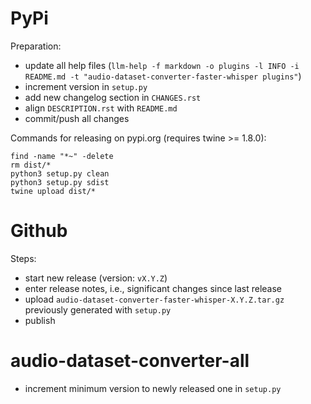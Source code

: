 PyPi
====

Preparation:

* update all help files (`llm-help -f markdown -o plugins -l INFO -i README.md -t "audio-dataset-converter-faster-whisper plugins"`)
* increment version in `setup.py`
* add new changelog section in `CHANGES.rst`
* align `DESCRIPTION.rst` with `README.md`  
* commit/push all changes

Commands for releasing on pypi.org (requires twine >= 1.8.0):

```
find -name "*~" -delete
rm dist/*
python3 setup.py clean
python3 setup.py sdist
twine upload dist/*
```


Github
======

Steps:

* start new release (version: `vX.Y.Z`)
* enter release notes, i.e., significant changes since last release
* upload `audio-dataset-converter-faster-whisper-X.Y.Z.tar.gz` previously generated with `setup.py`
* publish


audio-dataset-converter-all
===========================

* increment minimum version to newly released one in `setup.py`
